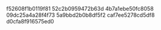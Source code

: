 f52608f1b0119f81
52c2b0959472b63d
4b7a1ebe50fc8058
09dc25a4a28f4f73
5a9bbd2b0b8df5f2
caf7ee5278cd5df8
d0cfa8f916575ed0
